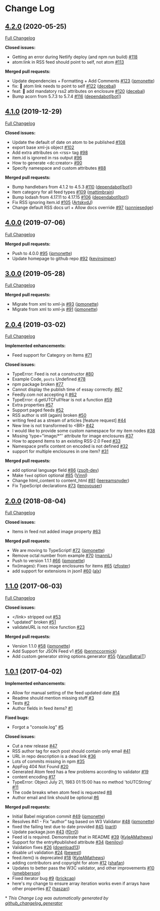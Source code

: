 # Change Log

## [4.2.0](https://github.com/jpmonette/feed/tree/4.2.0) (2020-05-25)
[Full Changelog](https://github.com/jpmonette/feed/compare/4.1.0...4.2.0)

**Closed issues:**

- Getting an error during Netlify deploy \(and npm run build\) [\#118](https://github.com/jpmonette/feed/issues/118)
- atom:link in RSS feed should point to self, not atom [\#113](https://github.com/jpmonette/feed/issues/113)

**Merged pull requests:**

- Update dependencies + Formatting + Add Comments [\#123](https://github.com/jpmonette/feed/pull/123) ([jpmonette](https://github.com/jpmonette))
- fix: 🐛 atom link needs to point to self [\#122](https://github.com/jpmonette/feed/pull/122) ([decebal](https://github.com/decebal))
- feat: 🎸 add mandatory rss2 attributes on enclosure [\#120](https://github.com/jpmonette/feed/pull/120) ([decebal](https://github.com/decebal))
- Bump acorn from 5.7.3 to 5.7.4 [\#116](https://github.com/jpmonette/feed/pull/116) ([dependabot[bot]](https://github.com/apps/dependabot))

## [4.1.0](https://github.com/jpmonette/feed/tree/4.1.0) (2019-12-29)
[Full Changelog](https://github.com/jpmonette/feed/compare/4.0.0...4.1.0)

**Closed issues:**

- Update the default of date on atom to be published [\#108](https://github.com/jpmonette/feed/issues/108)
- export base xml-js object [\#102](https://github.com/jpmonette/feed/issues/102)
- Add extra attributes on \<rss\> tag [\#98](https://github.com/jpmonette/feed/issues/98)
- item.id is ignored in rss output [\#96](https://github.com/jpmonette/feed/issues/96)
- How to generate \<dc:creator\> [\#90](https://github.com/jpmonette/feed/issues/90)
- Specify namespace and custom attributes [\#88](https://github.com/jpmonette/feed/issues/88)

**Merged pull requests:**

- Bump handlebars from 4.1.2 to 4.5.3 [\#110](https://github.com/jpmonette/feed/pull/110) ([dependabot[bot]](https://github.com/apps/dependabot))
- Item category for all feed types [\#109](https://github.com/jpmonette/feed/pull/109) ([mattimbrain](https://github.com/mattimbrain))
- Bump lodash from 4.17.11 to 4.17.15 [\#106](https://github.com/jpmonette/feed/pull/106) ([dependabot[bot]](https://github.com/apps/dependabot))
- Fix RSS ignoring item.id [\#105](https://github.com/jpmonette/feed/pull/105) ([ArtskydJ](https://github.com/ArtskydJ))
- Change default RSS docs url + Allow docs override [\#97](https://github.com/jpmonette/feed/pull/97) ([sonniesedge](https://github.com/sonniesedge))

## [4.0.0](https://github.com/jpmonette/feed/tree/4.0.0) (2019-07-06)
[Full Changelog](https://github.com/jpmonette/feed/compare/3.0.0...4.0.0)

**Merged pull requests:**

- Push to 4.0.0 [\#95](https://github.com/jpmonette/feed/pull/95) ([jpmonette](https://github.com/jpmonette))
- Update homepage to github repo [\#92](https://github.com/jpmonette/feed/pull/92) ([kevinsimper](https://github.com/kevinsimper))

## [3.0.0](https://github.com/jpmonette/feed/tree/3.0.0) (2019-05-28)
[Full Changelog](https://github.com/jpmonette/feed/compare/2.0.4...3.0.0)

**Merged pull requests:**

- Migrate from xml to xml-js [\#93](https://github.com/jpmonette/feed/pull/93) ([jpmonette](https://github.com/jpmonette))
- Migrate from xml to xml-js [\#91](https://github.com/jpmonette/feed/pull/91) ([jpmonette](https://github.com/jpmonette))

## [2.0.4](https://github.com/jpmonette/feed/tree/2.0.4) (2019-03-02)
[Full Changelog](https://github.com/jpmonette/feed/compare/2.0.0...2.0.4)

**Implemented enhancements:**

- Feed support for Category on Items [\#71](https://github.com/jpmonette/feed/issues/71)

**Closed issues:**

- TypeError: Feed is not a constructor [\#80](https://github.com/jpmonette/feed/issues/80)
- Example Code, `posts` Undefined [\#78](https://github.com/jpmonette/feed/issues/78)
- npm package broken [\#77](https://github.com/jpmonette/feed/issues/77)
- Cannot display the publish time of essay correctly. [\#67](https://github.com/jpmonette/feed/issues/67)
- Feedly.com not accepting it [\#62](https://github.com/jpmonette/feed/issues/62)
- TypeError: d.getUTCFullYear is not a function [\#59](https://github.com/jpmonette/feed/issues/59)
- Extra properties [\#57](https://github.com/jpmonette/feed/issues/57)
- Support paged feeds [\#52](https://github.com/jpmonette/feed/issues/52)
- RSS author is still \(again\) broken [\#50](https://github.com/jpmonette/feed/issues/50)
- writing feed as a stream of articles \[feature request\] [\#44](https://github.com/jpmonette/feed/issues/44)
- New line is not transformed to \<BR\> [\#42](https://github.com/jpmonette/feed/issues/42)
- I would like to provide some custom namespace for my item nodes [\#38](https://github.com/jpmonette/feed/issues/38)
- Missing 'type="image/\*"' attribute for image enclosures [\#37](https://github.com/jpmonette/feed/issues/37)
- How to append items to an existing RSS-2.0 Feed [\#33](https://github.com/jpmonette/feed/issues/33)
- Namespace prefix content on encoded is not defined [\#32](https://github.com/jpmonette/feed/issues/32)
- support for multiple enclosures in one item? [\#31](https://github.com/jpmonette/feed/issues/31)

**Merged pull requests:**

- add optional language field [\#86](https://github.com/jpmonette/feed/pull/86) ([zsolt-dev](https://github.com/zsolt-dev))
- Make `feed` option optional [\#85](https://github.com/jpmonette/feed/pull/85) ([Vinnl](https://github.com/Vinnl))
- Change html\_content to content\_html [\#81](https://github.com/jpmonette/feed/pull/81) ([leereamsnyder](https://github.com/leereamsnyder))
- Fix TypeScript declarations [\#73](https://github.com/jpmonette/feed/pull/73) ([lenovouser](https://github.com/lenovouser))

## [2.0.0](https://github.com/jpmonette/feed/tree/2.0.0) (2018-08-04)
[Full Changelog](https://github.com/jpmonette/feed/compare/1.1.0...2.0.0)

**Closed issues:**

- Items in feed not added image property [\#63](https://github.com/jpmonette/feed/issues/63)

**Merged pull requests:**

- We are moving to TypeScript! [\#72](https://github.com/jpmonette/feed/pull/72) ([jpmonette](https://github.com/jpmonette))
- Remove octal number from example [\#70](https://github.com/jpmonette/feed/pull/70) ([manniL](https://github.com/manniL))
- Push to version 1.1.1 [\#66](https://github.com/jpmonette/feed/pull/66) ([jpmonette](https://github.com/jpmonette))
- fix\(images\): Fixes image enclosures for items [\#65](https://github.com/jpmonette/feed/pull/65) ([zfoster](https://github.com/zfoster))
- add support for extensions in json1 [\#60](https://github.com/jpmonette/feed/pull/60) ([alx](https://github.com/alx))

## [1.1.0](https://github.com/jpmonette/feed/tree/1.1.0) (2017-06-03)
[Full Changelog](https://github.com/jpmonette/feed/compare/1.0.1...1.1.0)

**Closed issues:**

- \</link\> stripped out [\#53](https://github.com/jpmonette/feed/issues/53)
- "updated" broken [\#51](https://github.com/jpmonette/feed/issues/51)
- validateURL is not nice function [\#23](https://github.com/jpmonette/feed/issues/23)

**Merged pull requests:**

- Version 1.1.0 [\#58](https://github.com/jpmonette/feed/pull/58) ([jpmonette](https://github.com/jpmonette))
- Add Support for JSON Feed v1 [\#56](https://github.com/jpmonette/feed/pull/56) ([benmccormick](https://github.com/benmccormick))
- Add custom generator string options.generator [\#55](https://github.com/jpmonette/feed/pull/55) ([VarunBatraIT](https://github.com/VarunBatraIT))

## [1.0.1](https://github.com/jpmonette/feed/tree/1.0.1) (2017-04-02)
**Implemented enhancements:**

- Allow for manual setting of the feed updated date [\#14](https://github.com/jpmonette/feed/issues/14)
- Readme should mention missing stuff [\#3](https://github.com/jpmonette/feed/issues/3)
- Tests [\#2](https://github.com/jpmonette/feed/issues/2)
- Author fields in feed items? [\#1](https://github.com/jpmonette/feed/issues/1)

**Fixed bugs:**

- Forgot a "console.log" [\#5](https://github.com/jpmonette/feed/issues/5)

**Closed issues:**

- Cut a new release [\#47](https://github.com/jpmonette/feed/issues/47)
- RSS author tag for each post should contain only email [\#41](https://github.com/jpmonette/feed/issues/41)
- URL in repo description is a dead link [\#36](https://github.com/jpmonette/feed/issues/36)
- Lots of commits missing in npm [\#35](https://github.com/jpmonette/feed/issues/35)
- AppFog 404 Not Found [\#20](https://github.com/jpmonette/feed/issues/20)
- Generated Atom feed has a few problems according to validator [\#19](https://github.com/jpmonette/feed/issues/19)
- content encoding [\#17](https://github.com/jpmonette/feed/issues/17)
- TypeError: Object July 21, 1983 01:15:00 has no method 'toUTCString' [\#11](https://github.com/jpmonette/feed/issues/11)
- The code breaks when atom feed is requested [\#8](https://github.com/jpmonette/feed/issues/8)
- Author email and link should be optional [\#6](https://github.com/jpmonette/feed/issues/6)

**Merged pull requests:**

- Initial Babel migration commit [\#49](https://github.com/jpmonette/feed/pull/49) ([jpmonette](https://github.com/jpmonette))
- Resolves \#41 - Fix “author” tag based on W3 Validator [\#48](https://github.com/jpmonette/feed/pull/48) ([jpmonette](https://github.com/jpmonette))
- fixed the failing test due to date provided [\#45](https://github.com/jpmonette/feed/pull/45) ([parit](https://github.com/parit))
- Update package.json [\#43](https://github.com/jpmonette/feed/pull/43) ([f0rr0](https://github.com/f0rr0))
- Feed id is required. Demonstrate that in README [\#39](https://github.com/jpmonette/feed/pull/39) ([KyleAMathews](https://github.com/KyleAMathews))
- Support for the entry\#published attribute [\#34](https://github.com/jpmonette/feed/pull/34) ([benilovj](https://github.com/benilovj))
- Validation fixes [\#26](https://github.com/jpmonette/feed/pull/26) ([download13](https://github.com/download13))
- disable url validation [\#24](https://github.com/jpmonette/feed/pull/24) ([bewest](https://github.com/bewest))
- feed.item\(\) is deprecated [\#18](https://github.com/jpmonette/feed/pull/18) ([KyleAMathews](https://github.com/KyleAMathews))
- adding contributors and copyright for atom [\#12](https://github.com/jpmonette/feed/pull/12) ([shafan](https://github.com/shafan))
- Updates to better pass the W3C validator, and other improvements [\#10](https://github.com/jpmonette/feed/pull/10) ([smebberson](https://github.com/smebberson))
- Fixed iterator bug [\#9](https://github.com/jpmonette/feed/pull/9) ([brickcap](https://github.com/brickcap))
- here's my change to ensure array iteration works even if arrays have other properties [\#7](https://github.com/jpmonette/feed/pull/7) ([haszari](https://github.com/haszari))



\* *This Change Log was automatically generated by [github_changelog_generator](https://github.com/skywinder/Github-Changelog-Generator)*